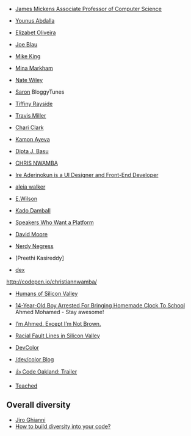 ---
---

- [James Mickens Associate Professor of Computer Science](https://www.seas.harvard.edu/directory/mickens)
- [Younus Abdalla](http://younusabdalla.com/)
- [Elizabet Oliveira](http://www.miukimiu.com/)
- [Joe Blau](https://joeblau.com/)
- [Mike King](http://codepen.io/micjamking/)
- [Mina Markham](http://mina.codes/#💋)
- [Nate Wiley](http://codepen.io/natewiley/)
- [Saron](https://twitter.com/@saronyitbarek) BloggyTunes
- [Tiffiny Rayside](http://codepen.io/tmrDevelops/)
- [Travis Miller](http://www.travismillerweb.com/)
- [Chari Clark](CodeSchool)
- [Kamon Ayeva](http://contentgardening.com/en/)
- [Dipta J. Basu](http://codepen.io/diptajbasu/)
- [CHRIS NWAMBA](https://twitter.com/chrizt_n)
- [Ire Aderinokun is a UI Designer and Front-End Developer](http://www.ireaderinokun.com/)
- [aleia walker](http://aleiawalker.com/)
- [E.Wilson](https://medium.freecodecamp.com/@ewilson110)
- [Kado Damball]()

- [Speakers Who Want a Platform](https://github.com/iheanyi/speakers-who-want-a-platform)



- [David Moore](https://dribbble.com/Dalexmoore)

- [Nerdy Negress](https://twitter.com/NerdyNegress)
- [Preethi Kasireddy]

- [dex](whatupdex.com)

http://codepen.io/christiannwamba/

- [Humans of Silicon Valley](https://medium.com/@ericajoy/humans-of-silicon-valley-bf6c70f0ef6c#.plc2l9zf0)


- [14-Year-Old Boy Arrested For Bringing Homemade Clock To School](http://techcrunch.com/2015/09/16/14-year-old-boy-arrested-for-bringing-homemade-clock-to-school/) Ahmed Mohamed - Stay awesome!
- [I’m Ahmed. Except I’m Not Brown.](http://ihnatko.com/2015/09/16/im-achmed-except-im-not-brown/)



- [Racial Fault Lines in Silicon Valley](https://blog.devcolor.org/racial-fault-lines-in-silicon-valley-390cd0e4a6dc#.sa36t3t4v)


- [DevColor](http://www.devcolor.org/)
- [/dev/color Blog](https://blog.devcolor.org/latest)



- [:+1: Code Oakland: Trailer](https://vimeo.com/107716765)
- [Teached](http://www.teached.org/welcome-home/)









## Overall diversity
- [Jiro Ghianni](http://codepen.io/jirosworld/)
- [How to build diversity into your code?](http://codepen.io/jirosworld/post/how-to-build-diversity-into-your-code)
